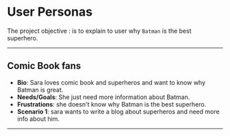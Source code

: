 # User Personas

<!-- some introduction -->

The project objective : is to explain to user why `Batman` is the best superhero.

---

<!-- a persona -->

## Comic Book fans

- **Bio**: Sara loves comic book and superheros and want to know why Batman is great.
- **Needs/Goals**: She just need more information about Batman.
- **Frustrations**: she doesn't know why Batman is the best superhero.
- **Scenario 1**: sara wants to write a blog about superheros and need more info about him.

---


